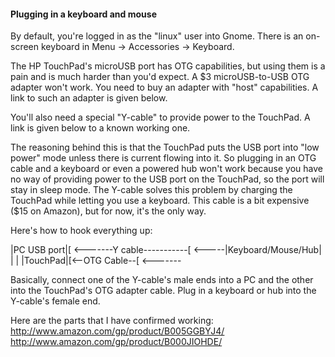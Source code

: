 #### Plugging in a keyboard and mouse ####

By default, you're logged in as the "linux" user into Gnome.
There is an on-screen keyboard in Menu -> Accessories -> Keyboard.

The HP TouchPad's microUSB port has OTG capabilities, but using them is
a pain and is much harder than you'd expect. A $3 microUSB-to-USB OTG
adapter won't work. You need to buy an adapter with "host" capabilities.
A link to such an adapter is given below.

You'll also need a special "Y-cable" to provide power to the TouchPad.
A link is given below to a known working one.

The reasoning behind this is that the TouchPad puts the USB port into
"low power" mode unless there is current flowing into it. So
plugging in an OTG cable and a keyboard or even a powered hub won't
work because you have no way of providing power to the USB port on the
TouchPad, so the port will stay in sleep mode. The Y-cable solves this
problem by charging the TouchPad while letting you use a keyboard. This
cable is a bit expensive ($15 on Amazon), but for now, it's the only
way.

Here's how to hook everything up:

|PC USB port|[ <-------Y cable-----------[ <-----|Keyboard/Mouse/Hub|
                                  |
                                  |
|TouchPad|[<--OTG Cable--[ <-------

Basically, connect one of the Y-cable's male ends into a PC and the
other into the TouchPad's OTG adapter cable. Plug in a keyboard or hub
into the Y-cable's female end.

Here are the parts that I have confirmed working:
http://www.amazon.com/gp/product/B005GGBYJ4/
http://www.amazon.com/gp/product/B000JIOHDE/
